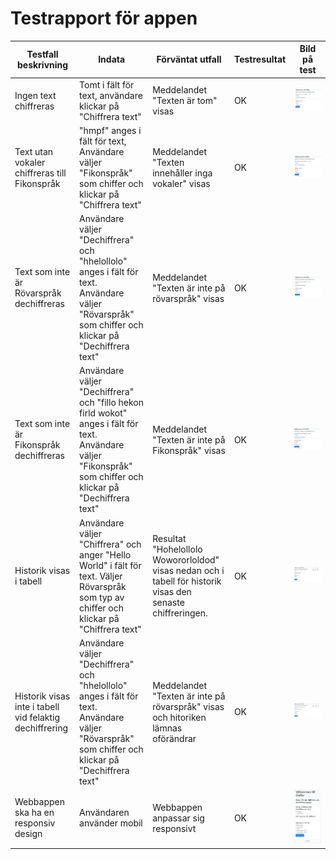 # Testrapport för appen
|Testfall beskrivning|Indata|Förväntat utfall|Testresultat|Bild på test|
|--------------------|------|----------------|------------|------------|
|Ingen text chiffreras|Tomt i fält för text, användare klickar på "Chiffrera text"|Meddelandet "Texten är tom" visas|OK|![Test1](./images/test/test1.PNG "Test1")|
|Text utan vokaler chiffreras till Fikonspråk|"hmpf" anges i fält för text, Användare väljer "Fikonspråk" som chiffer och klickar på "Chiffrera text"|Meddelandet "Texten innehåller inga vokaler" visas|OK|![Test2](./images/test/test2.PNG "Test2")|
|Text som inte är Rövarspråk dechiffreras |Användare väljer "Dechiffrera" och "hhelollolo" anges i fält för text. Användare väljer "Rövarspråk" som chiffer och klickar på "Dechiffrera text"|Meddelandet "Texten är inte på rövarspråk" visas|OK|![Test3](./images/test/test3.PNG "Test3")|
|Text som inte är Fikonspråk dechiffreras |Användare väljer "Dechiffrera" och "fillo hekon firld wokot" anges i fält för text. Användare väljer "Fikonspråk" som chiffer och klickar på "Dechiffrera text"|Meddelandet "Texten är inte på Fikonspråk" visas|OK|![Test4](./images/test/test4.PNG "Test4")|
|Historik visas i tabell|Användare väljer "Chiffrera" och anger "Hello World" i fält för text. Väljer Rövarspråk som typ av chiffer och klickar på "Chiffrera text"| Resultat "Hohelollolo Wowororloldod" visas nedan och i tabell för historik visas den senaste chiffreringen.|OK|![Test5](./images/test/test5.PNG "Test5")|
|Historik visas inte i tabell vid felaktig dechiffrering|Användare väljer "Dechiffrera" och "hhelollolo" anges i fält för text. Användare väljer "Rövarspråk" som chiffer och klickar på "Dechiffrera text"|Meddelandet "Texten är inte på rövarspråk" visas och hitoriken lämnas oförändrar|OK|![Test6](./images/test/test6.PNG "Test6")|
|Webbappen ska ha en responsiv design|Användaren använder mobil|Webbappen anpassar sig responsivt|OK|![Test7](./images/test/test7.PNG "Test7")|